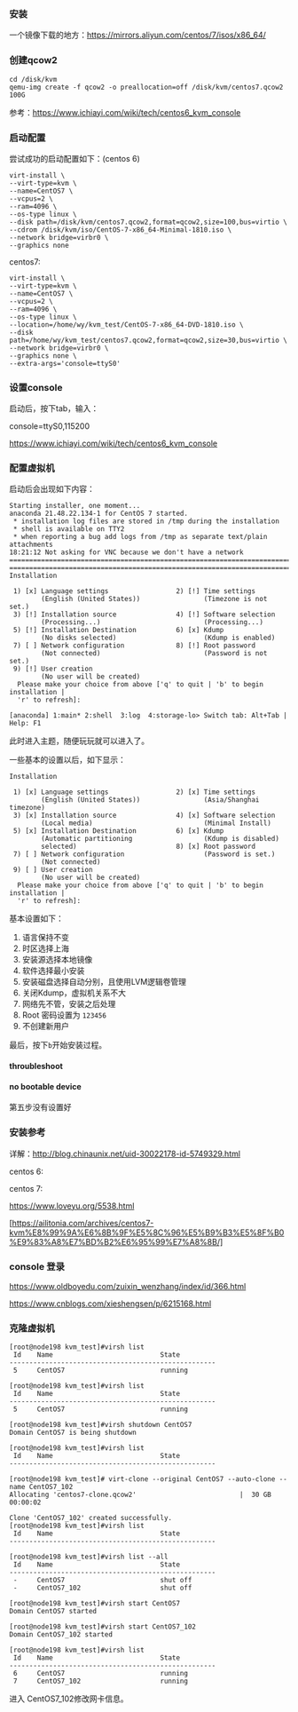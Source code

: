 ### 安装



一个镜像下载的地方：<https://mirrors.aliyun.com/centos/7/isos/x86_64/>





### 创建qcow2

```
cd /disk/kvm
qemu-img create -f qcow2 -o preallocation=off /disk/kvm/centos7.qcow2 100G
```

参考：<https://www.ichiayi.com/wiki/tech/centos6_kvm_console>





### 启动配置

尝试成功的启动配置如下：(centos 6)

```
virt-install \
--virt-type=kvm \
--name=CentOS7 \
--vcpus=2 \
--ram=4096 \
--os-type linux \
--disk path=/disk/kvm/centos7.qcow2,format=qcow2,size=100,bus=virtio \
--cdrom /disk/kvm/iso/CentOS-7-x86_64-Minimal-1810.iso \
--network bridge=virbr0 \
--graphics none
```



centos7:

```
virt-install \
--virt-type=kvm \
--name=CentOS7 \
--vcpus=2 \
--ram=4096 \
--os-type linux \
--location=/home/wy/kvm_test/CentOS-7-x86_64-DVD-1810.iso \
--disk path=/home/wy/kvm_test/centos7.qcow2,format=qcow2,size=30,bus=virtio \
--network bridge=virbr0 \
--graphics none \
--extra-args='console=ttyS0'
```





### 设置console

启动后，按下tab，输入：

 console=ttyS0,115200 

<https://www.ichiayi.com/wiki/tech/centos6_kvm_console>





### 配置虚拟机

启动后会出现如下内容：

```
Starting installer, one moment...
anaconda 21.48.22.134-1 for CentOS 7 started.
 * installation log files are stored in /tmp during the installation
 * shell is available on TTY2
 * when reporting a bug add logs from /tmp as separate text/plain attachments
18:21:12 Not asking for VNC because we don't have a network
================================================================================
================================================================================
Installation

 1) [x] Language settings                 2) [!] Time settings
        (English (United States))                (Timezone is not set.)
 3) [!] Installation source               4) [!] Software selection
        (Processing...)                          (Processing...)
 5) [!] Installation Destination          6) [x] Kdump
        (No disks selected)                      (Kdump is enabled)
 7) [ ] Network configuration             8) [!] Root password
        (Not connected)                          (Password is not set.)
 9) [!] User creation
        (No user will be created)
  Please make your choice from above ['q' to quit | 'b' to begin installation |
  'r' to refresh]: 

[anaconda] 1:main* 2:shell  3:log  4:storage-lo> Switch tab: Alt+Tab | Help: F1 
```

此时进入主题，随便玩玩就可以进入了。

一些基本的设置以后，如下显示：

```
Installation

 1) [x] Language settings                 2) [x] Time settings
        (English (United States))                (Asia/Shanghai timezone)
 3) [x] Installation source               4) [x] Software selection
        (Local media)                            (Minimal Install)
 5) [x] Installation Destination          6) [x] Kdump
        (Automatic partitioning                  (Kdump is disabled)
        selected)                         8) [x] Root password
 7) [ ] Network configuration                    (Password is set.)
        (Not connected)
 9) [ ] User creation
        (No user will be created)
  Please make your choice from above ['q' to quit | 'b' to begin installation |
  'r' to refresh]: 
```

基本设置如下：

1. 语言保持不变
2. 时区选择上海
3. 安装源选择本地镜像
4. 软件选择最小安装
5. 安装磁盘选择自动分别，且使用LVM逻辑卷管理
6. 关闭Kdump，虚拟机关系不大
7. 网络先不管，安装之后处理
8. Root 密码设置为 `123456`
9. 不创建新用户

最后，按下`b`开始安装过程。



#### throubleshoot

#### no bootable device

第五步没有设置好



### 安装参考

详解：http://blog.chinaunix.net/uid-30022178-id-5749329.html

centos 6:



centos 7:

https://www.loveyu.org/5538.html

[https://ailitonia.com/archives/centos7-kvm%E8%99%9A%E6%8B%9F%E5%8C%96%E5%B9%B3%E5%8F%B0%E9%83%A8%E7%BD%B2%E6%95%99%E7%A8%8B/]



### console 登录

https://www.oldboyedu.com/zuixin_wenzhang/index/id/366.html

https://www.cnblogs.com/xieshengsen/p/6215168.html



### 克隆虚拟机

```
[root@node198 kvm_test]#virsh list
 Id    Name                           State
----------------------------------------------------
 5     CentOS7                        running

[root@node198 kvm_test]#virsh list
 Id    Name                           State
----------------------------------------------------
 5     CentOS7                        running

[root@node198 kvm_test]#virsh shutdown CentOS7
Domain CentOS7 is being shutdown

[root@node198 kvm_test]#virsh list
 Id    Name                           State
----------------------------------------------------

[root@node198 kvm_test]# virt-clone --original CentOS7 --auto-clone --name CentOS7_102
Allocating 'centos7-clone.qcow2'                          |  30 GB  00:00:02     

Clone 'CentOS7_102' created successfully.
[root@node198 kvm_test]#virsh list
 Id    Name                           State
----------------------------------------------------

[root@node198 kvm_test]#virsh list --all
 Id    Name                           State
----------------------------------------------------
 -     CentOS7                        shut off
 -     CentOS7_102                    shut off

[root@node198 kvm_test]#virsh start CentOS7
Domain CentOS7 started

[root@node198 kvm_test]#virsh start CentOS7_102
Domain CentOS7_102 started

[root@node198 kvm_test]#virsh list
 Id    Name                           State
----------------------------------------------------
 6     CentOS7                        running
 7     CentOS7_102                    running

```

进入 CentOS7_102修改网卡信息。